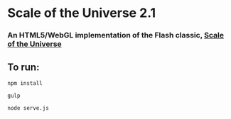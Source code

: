 # Scale of the Universe 2.1

### An HTML5/WebGL implementation of the Flash classic, [Scale of the Universe](https://www.scaleofuniverse.com)

## To run:

`npm install`

`gulp`

`node serve.js`

